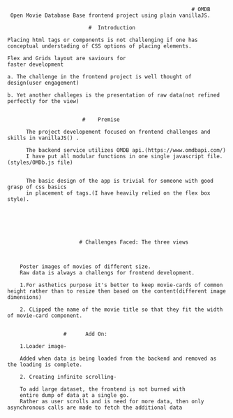                                                                # OMDB
     Open Movie Database Base frontend project using plain vanillaJS.

                              #  Introduction

    Placing html tags or components is not challenging if one has 
    conceptual understading of CSS options of placing elements. 
    
    Flex and Grids layout are saviours for 
    faster development 

    a. The challenge in the frontend project is well thought of design(user engagement)

    b. Yet another challeges is the presentation of raw data(not refined perfectly for the view)
                                
                                
                            #    Premise

          The project developement focused on frontend challenges and skills in vanillaJS() .

          The backend service utilizes OMDB api.(https://www.omdbapi.com/)
          I have put all modular functions in one single javascript file.(styles/OMDb.js file)


          The basic design of the app is trivial for someone with good grasp of css basics
          in placement of tags.(I have heavily relied on the flex box style).

                         




                           # Challenges Faced: The three views



        Poster images of movies of different size.
        Raw data is always a challengs for frontend development. 

        1.For asthetics purpose it's better to keep movie-cards of common height rather than to resize then based on the content(different image dimensions)

        2. CLipped the name of the movie title so that they fit the width of movie-card component.


                      #      Add On:

        1.Loader image- 
        
        Added when data is being loaded from the backend and removed as the loading is complete.

        2. Creating infinite scrolling- 
        
        To add large dataset, the frontend is not burned with
        entire dump of data at a single go.
        Rather as user scrolls and is need for more data, then only asynchronous calls are made to fetch the additional data
